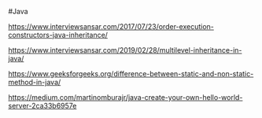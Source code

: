 #Java

https://www.interviewsansar.com/2017/07/23/order-execution-constructors-java-inheritance/

https://www.interviewsansar.com/2019/02/28/multilevel-inheritance-in-java/

https://www.geeksforgeeks.org/difference-between-static-and-non-static-method-in-java/

https://medium.com/martinomburajr/java-create-your-own-hello-world-server-2ca33b6957e